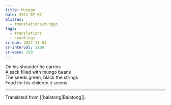 ```yaml
---
title: Munggo
date: 2022-07-07
aliases:
  - translations/munggo
tags:
  - translations
  - seedlings
sr-due: 2027-11-01
sr-interval: 1108
sr-ease: 250
---
```

On his shoulder he carries  
A sack filled with mungo beans  
The seeds green, black the strings  
Food for his children it seems  

---
Translated from [[balatong|Balatong]].